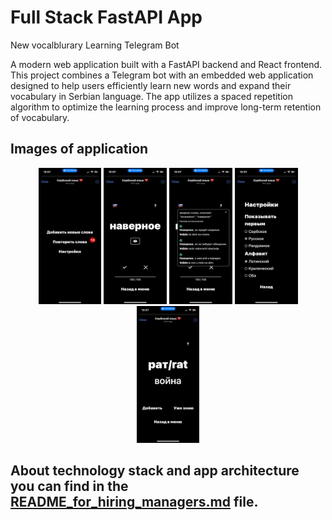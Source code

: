 # Full Stack FastAPI App
New vocalblurary Learning Telegram Bot

A modern web application built with a FastAPI backend and React frontend. This project combines a Telegram bot with an embedded web application designed to help users efficiently learn new words and expand their vocabulary in Serbian language. The app utilizes a spaced repetition algorithm to optimize the learning process and improve long-term retention of vocabulary.

## Images of application
<p align="center">
    <img src="diagrams/1.jpeg" alt="Web App" width="20%" />
    <img src="diagrams/2.jpeg" alt="Web App" width="20%" />
    <img src="diagrams/3.jpeg" alt="Web App" width="20%" />
    <img src="diagrams/4.jpeg" alt="Web App" width="20%" />
    <img src="diagrams/5.jpeg" alt="Web App" width="20%" />
</p>

## About technology stack and app architecture you can find in the [README_for_hiring_managers.md](./README_for_hiring_managers.md) file.

